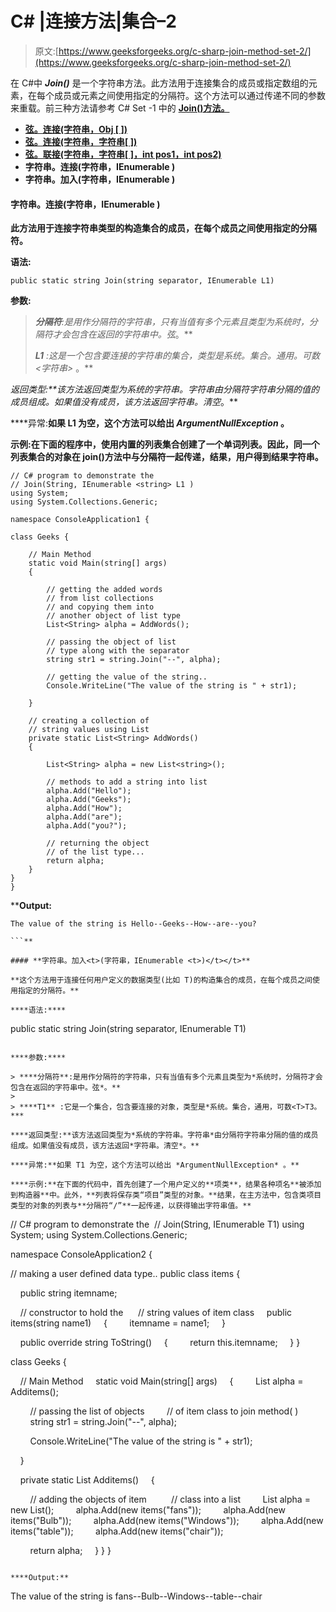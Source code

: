 # C# |连接方法|集合–2

> 原文:[https://www.geeksforgeeks.org/c-sharp-join-method-set-2/](https://www.geeksforgeeks.org/c-sharp-join-method-set-2/)

在 C#中 ***Join()*** 是一个字符串方法。此方法用于连接集合的成员或指定数组的元素，在每个成员或元素之间使用指定的分隔符。这个方法可以通过传递不同的参数来重载。前三种方法请参考 C# Set -1 中的 **[Join()方法。](https://www.geeksforgeeks.org/c-join-method-set-1/)**

*   **[弦。连接(字符串，Obj [ ])](https://www.geeksforgeeks.org/c-join-method-set-1/)**
*   **[弦。连接(字符串，字符串[ ])](https://www.geeksforgeeks.org/c-join-method-set-1/)**
*   **[弦。联接(字符串，字符串[ ]，int pos1，int pos2)](https://www.geeksforgeeks.org/c-join-method-set-1/)**
*   **字符串。连接(字符串，IEnumerable <string>)</string>**
*   **字符串。加入<t>(字符串，IEnumerable <t>)</t></t>**

#### **字符串。连接(字符串，IEnumerable <string>)</string>**

**此方法用于连接字符串类型的构造集合的成员，在每个成员之间使用指定的分隔符。**

****语法:****

```
public static string Join(string separator, IEnumerable L1) 
```

****参数:****

> ****分隔符**:是用作分隔符的字符串，只有当值有多个元素且类型为*系统时，分隔符才会包含在返回的字符串中。弦*。**
> 
> ****L1** :这是一个包含要连接的字符串的集合，类型是*系统。集合。通用。可数<字符串>* 。**

****返回类型:**该方法返回类型为*系统的字符串。字符串*由分隔符字符串分隔的值的成员组成。如果值没有成员，该方法返回*字符串。清空*。**

****异常:**如果 L1 为空，这个方法可以给出 *ArgumentNullException* 。**

****示例:**在下面的程序中，使用内置的列表集合创建了一个**单词列表**。因此，**同一个列表集合**的对象在 join()方法中与分隔符一起传递，结果，用户得到结果字符串。**

```
// C# program to demonstrate the 
// Join(String, IEnumerable <string> L1 )
using System;
using System.Collections.Generic;

namespace ConsoleApplication1 {

class Geeks {

    // Main Method
    static void Main(string[] args)
    {

        // getting the added words 
        // from list collections
        // and copying them into 
        // another object of list type
        List<String> alpha = AddWords();

        // passing the object of list 
        // type along with the separator
        string str1 = string.Join("--", alpha);

        // getting the value of the string..
        Console.WriteLine("The value of the string is " + str1);

    }

    // creating a collection of
    // string values using List
    private static List<String> AddWords()
    {

        List<String> alpha = new List<string>();

        // methods to add a string into list
        alpha.Add("Hello");
        alpha.Add("Geeks");
        alpha.Add("How");
        alpha.Add("are");
        alpha.Add("you?");

        // returning the object 
        // of the list type...
        return alpha;
    }
}
}
```

****Output:**

```
The value of the string is Hello--Geeks--How--are--you?

```** 

#### **字符串。加入<t>(字符串，IEnumerable <t>)</t></t>**

**这个方法用于连接任何用户定义的数据类型(比如 T)的构造集合的成员，在每个成员之间使用指定的分隔符。**

****语法:****

```
public static string Join(string separator, IEnumerable T1) 
```

****参数:****

> ****分隔符**:是用作分隔符的字符串，只有当值有多个元素且类型为*系统时，分隔符才会包含在返回的字符串中。弦*。**
> 
> ****T1** :它是一个集合，包含要连接的对象，类型是*系统。集合，通用，可数<T>T3。***

****返回类型:**该方法返回类型为*系统的字符串。字符串*由分隔符字符串分隔的值的成员组成。如果值没有成员，该方法返回*字符串。清空*。**

****异常:**如果 T1 为空，这个方法可以给出 *ArgumentNullException* 。**

****示例:**在下面的代码中，首先创建了一个用户定义的**项类**，结果各种项名**被添加到构造器**中。此外，**列表将保存类“项目”类型的对象。**结果，在主方法中，包含类项目类型的对象的列表与**分隔符“/”**一起传递，以获得输出字符串值。**

```
// C# program to demonstrate the 
// Join(String, IEnumerable <T > T1)
using System;
using System.Collections.Generic;

namespace ConsoleApplication2 {

// making a user defined data type..
public class items {

    public string itemname;

    // constructor to hold the 
    // string values of item class
    public items(string name1)
    {
        itemname = name1;
    }

    public override string ToString()
    {
        return this.itemname;
    }
}

class Geeks {

    // Main Method
    static void Main(string[] args)
    {
        List<items> alpha = Additems();

        // passing the list of objects
        // of item class to join method( )
        string str1 = string.Join("--", alpha);

        Console.WriteLine("The value of the string is " + str1);

    }

    private static List<items> Additems()
    {

        // adding the objects of item 
        // class into a list
        List<items> alpha = new List<items>();
        alpha.Add(new items("fans"));
        alpha.Add(new items("Bulb"));
        alpha.Add(new items("Windows"));
        alpha.Add(new items("table"));
        alpha.Add(new items("chair"));

        return alpha;
    }
}
}
```

****Output:**

```
The value of the string is fans--Bulb--Windows--table--chair

```**